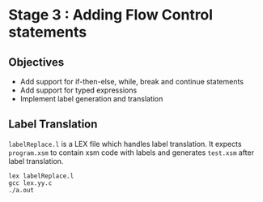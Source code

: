 # Stage 3 : Adding Flow Control statements

## Objectives
+ Add support for if-then-else, while, break and continue statements
+ Add support for typed expressions
+ Implement label generation and translation

## Label Translation
`labelReplace.l` is a LEX file which handles label translation. It expects `program.xsm` to contain xsm code with labels and generates `test.xsm` after label translation.

```
lex labelReplace.l
gcc lex.yy.c
./a.out                
```